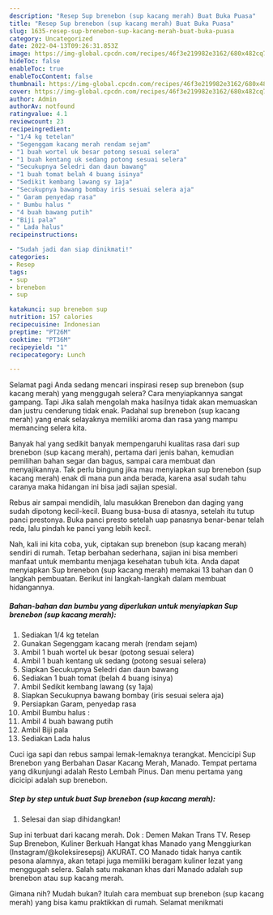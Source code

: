 ```yaml
---
description: "Resep Sup brenebon (sup kacang merah) Buat Buka Puasa"
title: "Resep Sup brenebon (sup kacang merah) Buat Buka Puasa"
slug: 1635-resep-sup-brenebon-sup-kacang-merah-buat-buka-puasa
category: Uncategorized
date: 2022-04-13T09:26:31.853Z
image: https://img-global.cpcdn.com/recipes/46f3e219982e3162/680x482cq70/sup-brenebon-sup-kacang-merah-foto-resep-utama.jpg
hideToc: false
enableToc: true
enableTocContent: false
thumbnail: https://img-global.cpcdn.com/recipes/46f3e219982e3162/680x482cq70/sup-brenebon-sup-kacang-merah-foto-resep-utama.jpg
cover: https://img-global.cpcdn.com/recipes/46f3e219982e3162/680x482cq70/sup-brenebon-sup-kacang-merah-foto-resep-utama.jpg
author: Admin
authorAv: notfound
ratingvalue: 4.1
reviewcount: 23
recipeingredient:
- "1/4 kg tetelan"
- "Segenggam kacang merah rendam sejam"
- "1 buah wortel uk besar potong sesuai selera"
- "1 buah kentang uk sedang potong sesuai selera"
- "Secukupnya Seledri dan daun bawang"
- "1 buah tomat belah 4 buang isinya"
- "Sedikit kembang lawang sy 1aja"
- "Secukupnya bawang bombay iris sesuai selera aja"
- " Garam penyedap rasa"
- " Bumbu halus "
- "4 buah bawang putih"
- "Biji pala"
- " Lada halus"
recipeinstructions:

- "Sudah jadi dan siap dinikmati!"
categories:
- Resep
tags:
- sup
- brenebon
- sup

katakunci: sup brenebon sup 
nutrition: 157 calories
recipecuisine: Indonesian
preptime: "PT26M"
cooktime: "PT36M"
recipeyield: "1"
recipecategory: Lunch

---
```



Selamat pagi Anda sedang mencari inspirasi resep sup brenebon (sup kacang merah) yang menggugah selera? Cara menyiapkannya sangat gampang. Tapi Jika salah mengolah maka hasilnya tidak akan memuaskan dan justru cenderung tidak enak. Padahal sup brenebon (sup kacang merah) yang enak selayaknya memiliki aroma dan rasa yang mampu memancing selera kita.


Banyak hal yang sedikit banyak mempengaruhi kualitas rasa dari sup brenebon (sup kacang merah), pertama dari jenis bahan, kemudian pemilihan bahan segar dan bagus, sampai cara membuat dan menyajikannya. Tak perlu bingung jika mau menyiapkan sup brenebon (sup kacang merah) enak di mana pun anda berada, karena asal sudah tahu caranya maka hidangan ini bisa jadi sajian spesial.

Rebus air sampai mendidih, lalu masukkan Brenebon dan daging yang sudah dipotong kecil-kecil. Buang busa-busa di atasnya, setelah itu tutup panci prestonya. Buka panci presto setelah uap panasnya benar-benar telah reda, lalu pindah ke panci yang lebih kecil.


Nah, kali ini kita coba, yuk, ciptakan sup brenebon (sup kacang merah) sendiri di rumah. Tetap berbahan sederhana, sajian ini bisa memberi manfaat untuk membantu menjaga kesehatan tubuh kita. Anda dapat menyiapkan Sup brenebon (sup kacang merah) memakai 13 bahan dan 0 langkah pembuatan. Berikut ini langkah-langkah dalam membuat hidangannya.

<!--inarticleads1-->

##### Bahan-bahan dan bumbu yang diperlukan untuk menyiapkan Sup brenebon (sup kacang merah):

1. Sediakan 1/4 kg tetelan
1. Gunakan Segenggam kacang merah (rendam sejam)
1. Ambil 1 buah wortel uk besar (potong sesuai selera)
1. Ambil 1 buah kentang uk sedang (potong sesuai selera)
1. Siapkan Secukupnya Seledri dan daun bawang
1. Sediakan 1 buah tomat (belah 4 buang isinya)
1. Ambil Sedikit kembang lawang (sy 1aja)
1. Siapkan Secukupnya bawang bombay (iris sesuai selera aja)
1. Persiapkan  Garam, penyedap rasa
1. Ambil  Bumbu halus :
1. Ambil 4 buah bawang putih
1. Ambil Biji pala
1. Sediakan  Lada halus


Cuci iga sapi dan rebus sampai lemak-lemaknya terangkat. Mencicipi Sup Brenebon yang Berbahan Dasar Kacang Merah, Manado. Tempat pertama yang dikunjungi adalah Resto Lembah Pinus. Dan menu pertama yang dicicipi adalah sup brenebon. 

<!--inarticleads2-->

##### Step by step untuk buat Sup brenebon (sup kacang merah):


1. Selesai dan siap dihidangkan!

Sup ini terbuat dari kacang merah. Dok : Demen Makan Trans TV. Resep Sup Brenebon, Kuliner Berkuah Hangat khas Manado yang Menggiurkan (Instagram/@koleksiresepsj) AKURAT. CO Manado tidak hanya cantik pesona alamnya, akan tetapi juga memiliki beragam kuliner lezat yang menggugah selera. Salah satu makanan khas dari Manado adalah sup brenebon atau sup kacang merah. 

Gimana nih? Mudah bukan? Itulah cara membuat sup brenebon (sup kacang merah) yang bisa kamu praktikkan di rumah. Selamat menikmati

